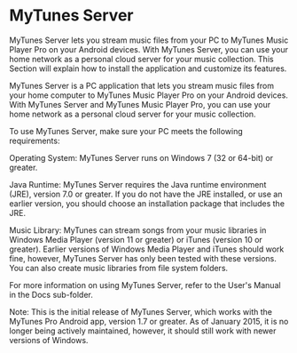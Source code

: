 # MyTunes Server

MyTunes Server lets you stream music files from your PC to MyTunes Music Player Pro on your Android devices. With MyTunes Server, you can use your home network as a personal cloud server for your music collection. This Section will explain how to install the application and customize its features.

MyTunes Server is a PC application that lets you stream music files from your home computer to MyTunes Music Player Pro on your Android devices. With MyTunes Server and MyTunes Music Player Pro, you can use your home network as a personal cloud server for your music collection.

To use MyTunes Server, make sure your PC meets the following requirements:

Operating System: MyTunes Server runs on Windows 7 (32 or 64-bit) or greater.

Java Runtime: MyTunes Server requires the Java runtime environment (JRE), version 7.0 or greater. If you do not have the JRE installed, or use an earlier version, you should choose an installation package that includes the JRE.

Music Library: MyTunes can stream songs from your music libraries in Windows Media Player (version 11 or greater) or iTunes (version 10 or greater). Earlier versions of Windows Media Player and iTunes should work fine, however, MyTunes Server has only been tested with these versions. You can also create music libraries from file system folders.

For more information on using MyTunes Server, refer to the User's Manual in the Docs sub-folder.

Note: This is the initial release of MyTunes Server, which works with the MyTunes Pro Android app, version 1.7 or greater. As of January 2015, it is no longer being actively maintained, however, it should still work with newer versions of Windows.